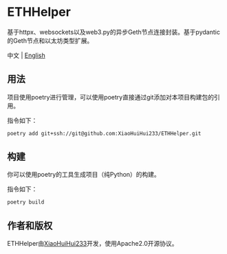 # ETHHelper

基于httpx、websockets以及web3.py的异步Geth节点连接封装。基于pydantic的Geth节点和以太坊类型扩展。

中文 | [English](README.md)

## 用法

项目使用poetry进行管理，可以使用poetry直接通过git添加对本项目构建包的引用。

指令如下：

```bash
poetry add git+ssh://git@github.com:XiaoHuiHui233/ETHHelper.git
```

## 构建

你可以使用poetry的工具生成项目（纯Python）的构建。

指令如下：

```bash
poetry build
```

## 作者和版权

ETHHelper由[XiaoHuiHui233](https://github.com/XiaoHuiHui233/)开发，使用Apache2.0开源协议。
